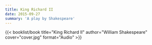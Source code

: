 ```yaml
---
title: King Richard II
date: 2015-09-27
summary: 'A play by Shakespeare'
---
```


{{< booklist/book
title="King Richard II"
author="William Shakespeare"
cover="cover.jpg"
format="Audio" >}}

